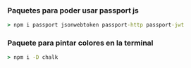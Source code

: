 
### Paquetes para poder usar passport js

```cmd
> npm i passport jsonwebtoken passport-http passport-jwt
```

### Paquete para pintar colores en la terminal

```cmd
> npm i -D chalk
```